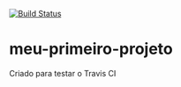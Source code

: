 [![Build Status](https://www.travis-ci.org/britotecst/meu-primeiro-projeto.svg?branch=master)](https://www.travis-ci.org/britotecst/meu-primeiro-projeto)
# meu-primeiro-projeto
Criado para testar o Travis CI
